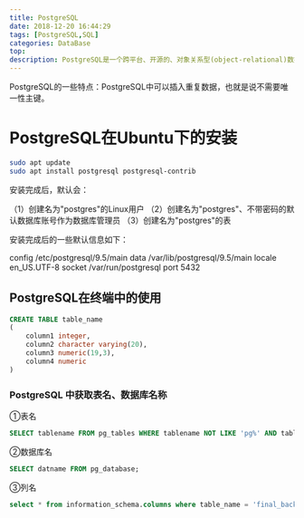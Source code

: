 ```yaml
---
title: PostgreSQL
date: 2018-12-20 16:44:29
tags: [PostgreSQL,SQL]
categories: DataBase
top:
description: PostgreSQL是一个跨平台、开源的、对象关系型(object-relational)数据库
---
```


PostgreSQL的一些特点：PostgreSQL中可以插入重复数据，也就是说不需要唯一性主键。

# PostgreSQL在Ubuntu下的安装

```bash
sudo apt update
sudo apt install postgresql postgresql-contrib
```

安装完成后，默认会：

（1）创建名为"postgres"的Linux用户
（2）创建名为"postgres"、不带密码的默认数据库账号作为数据库管理员
（3）创建名为"postgres"的表

安装完成后的一些默认信息如下：

config /etc/postgresql/9.5/main
data /var/lib/postgresql/9.5/main
locale en_US.UTF-8
socket /var/run/postgresql
port 5432

## PostgreSQL在终端中的使用

```SQL
CREATE TABLE table_name
(
    column1 integer,
    column2 character varying(20),
    column3 numeric(19,3),
    column4 numeric
)
```

### PostgreSQL 中获取表名、数据库名称
①表名
```sql
SELECT tablename FROM pg_tables WHERE tablename NOT LIKE 'pg%' AND tablename NOT LIKE 'sql_%'
```

②数据库名

```sql
SELECT datname FROM pg_database;
```

③列名

```sql
select * from information_schema.columns where table_name = 'final_back_pg_lv10'
```
